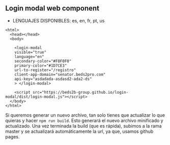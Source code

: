 ## Login modal web component

- LENGUAJES DISPONIBLES:  es, en, fr, pt, us

~~~
<html>
  <head></head>
  <body>

    <login-modal 
    visible="true" 
    language="en" 
    secondary-color="#F0F0F0" 
    primary-color="#1D7CE3"   
    url-to-register="/registro"
    client-app-domain="senator.beds2pro.com"
    api-key="asdadada-asdasd2-ada2-ds"
    > </login-modal>

    <script src="https://beds2b-group.github.io/login-modal/dist/login-modal.js"></script>
  </body>
</html>
~~~

Si queremos generar un nuevo archivo, tan solo tienes que actualizar lo que quieras y hacer ```npm run build```. Esto generará el nuevo archivo minificado y actualizado. Una vez terminada la build (que es rápida), subimos a la rama master y se actualizará automáticamente la url, ya que, usamos github pages.
